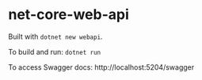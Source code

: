 # net-core-web-api

Built with `dotnet new webapi`.

To build and run: `dotnet run`

To access Swagger docs: http://localhost:5204/swagger